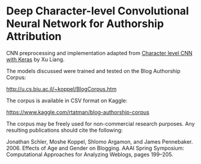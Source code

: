 # Deep Character-level Convolutional Neural Network for Authorship Attribution

CNN preprocessing and implementation adapted from [Character level CNN with Keras](https://towardsdatascience.com/character-level-cnn-with-keras-50391c3adf33) by Xu Liang.

The models discussed were trained and tested on the Blog Authorship Corpus:

http://u.cs.biu.ac.il/~koppel/BlogCorpus.htm

The corpus is available in CSV format on Kaggle:

https://www.kaggle.com/rtatman/blog-authorship-corpus

The corpus may be freely used for non-commercial research purposes. Any resulting publications
should cite the following:

Jonathan Schler, Moshe Koppel, Shlomo Argamon, and James Pennebaker. 2006. Effects of Age
and Gender on Blogging. AAAI Spring Symposium: Computational Approaches for
Analyzing Weblogs, pages 199–205.
